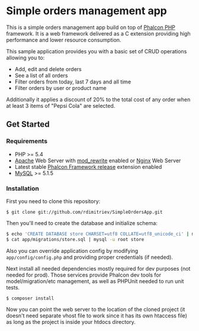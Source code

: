 # Simple orders management app

This is a simple orders management app build on top of [Phalcon PHP][1] framework. It is a web framework delivered as a C extension providing high
performance and lower resource consumption.

This sample application provides you with a basic set of CRUD operations allowing you to:
* Add, edit and delete orders
* See a list of all orders
* Filter orders from today, last 7 days and all time
* Filter orders by user or product name

Additionally it applies a discount of 20% to the total cost of any order when at least 3 items of "Pepsi Cola" are selected.

## Get Started

### Requirements

* PHP >= 5.4
* [Apache][2] Web Server with [mod_rewrite][3] enabled or [Nginx][4] Web Server
* Latest stable [Phalcon Framework release][5] extension enabled
* [MySQL][6] >= 5.1.5

### Installation

First you need to clone this repository:

```
$ git clone git://github.com/rdimitriev/SimpleOrdersApp.git
```

Then you'll need to create the database and initialize schema:

```sh
$ echo 'CREATE DATABASE store CHARSET=utf8 COLLATE=utf8_unicode_ci' | mysql -u root
$ cat app/migrations/store.sql | mysql -u root store
```

Also you can override application config by modifying `app/config/config.php` and providing proper credentials (if needed).

Next install all needed dependencies mostly required for dev purposes (not needed for prod). Those services provide Phalcon dev tools for model/migration/etc management, as well as PHPUnit needed to run unit tests.

```
$ composer install
```

Now you can point the web server to the location of the cloned project (it doesn't need separate vhost file to work since it has its own htaccess file) as long as the project is inside your htdocs directory.


[1]: https://phalconphp.com/
[2]: http://httpd.apache.org/
[3]: http://httpd.apache.org/docs/current/mod/mod_rewrite.html
[4]: http://nginx.org/
[5]: https://github.com/phalcon/cphalcon/releases
[6]: https://www.mysql.com/
